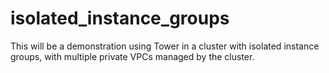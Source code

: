 # isolated_instance_groups

This will be a demonstration using Tower in a cluster with isolated instance groups, with multiple private VPCs managed by the cluster.
